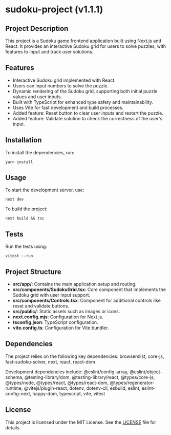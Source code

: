 
# sudoku-project (v1.1.1)

## Project Description

This project is a Sudoku game frontend application built using Next.js and React. It provides an interactive Sudoku grid for users to solve puzzles, with features to input and track user solutions.

## Features
- Interactive Sudoku grid implemented with React.
- Users can input numbers to solve the puzzle.
- Dynamic rendering of the Sudoku grid, supporting both initial puzzle values and user inputs.
- Built with TypeScript for enhanced type safety and maintainability.
- Uses Vite for fast development and build processes.
- Added feature: Reset button to clear user inputs and restart the puzzle.
- Added feature: Validate solution to check the correctness of the user's input.

## Installation
To install the dependencies, run:
```
yarn install
```

## Usage
To start the development server, use:
```
next dev
```

To build the project:
```
next build && tsc
```

## Tests
Run the tests using:
```
vitest --run
```

## Project Structure
- **src/app/**: Contains the main application setup and routing.
- **src/components/SudokuGrid.tsx**: Core component that implements the Sudoku grid with user input support.
- **src/components/Controls.tsx**: Component for additional controls like reset and validate buttons.
- **src/public/**: Static assets such as images or icons.
- **next.config.mjs**: Configuration for Next.js.
- **tsconfig.json**: TypeScript configuration.
- **vite.config.ts**: Configuration for Vite bundler.

## Dependencies
The project relies on the following key dependencies:
browserslist, core-js, fast-sudoku-solver, next, react, react-dom

Development dependencies include:
@eslint/config-array, @eslint/object-schema, @testing-library/dom, @testing-library/react, @types/core-js, @types/node, @types/react, @types/react-dom, @types/regenerator-runtime, @vitejs/plugin-react, dotenv, dotenv-cli, esbuild, eslint, eslint-config-next, happy-dom, typescript, vite, vitest

## License
This project is licensed under the MIT License. See the [LICENSE](LICENSE) file for details.
